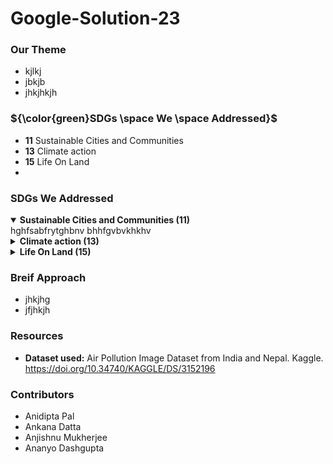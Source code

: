# Google-Solution-23

### Our Theme
  - kjlkj
  - jbkjb
  - jhkjhkjh

### ${\color{green}SDGs \space We \space Addressed}$
- **11** Sustainable Cities and Communities
- **13** Climate action
- **15** Life On Land
- 
### SDGs We Addressed
<details open><summary><b>Sustainable Cities and Communities (11)</b></summary>
  hghfsabfrytghbnv bhhfgvbvkhkhv
</details>
<details><summary><b>Climate action (13)</b></summary>
  hfljsdfkjdkfnjn jfhfjasfj
</details>
<details><summary><b>Life On Land (15)</b></summary>
  jhfasjsfv falkjfljf fjdshfugsb
</details>

### Breif Approach
- jhkjhg
- jfjhkjh

### Resources
* **Dataset used:** Air Pollution Image Dataset from India and Nepal. 
Kaggle. https://doi.org/10.34740/KAGGLE/DS/3152196

### Contributors
- Anidipta Pal
- Ankana Datta
- Anjishnu Mukherjee
- Ananyo Dashgupta
